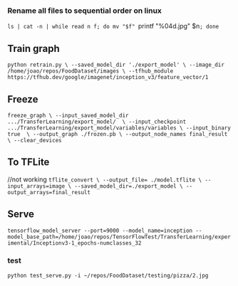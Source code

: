 ### Rename all files to sequential order on linux
`ls | cat -n | while read n f; do mv "$f" `printf "%04d.jpg" $n`; done`


## Train graph
`python retrain.py \
        --saved_model_dir './export_model' \
        --image_dir /home/joao/repos/FoodDataset/images \
        --tfhub_module https://tfhub.dev/google/imagenet/inception_v3/feature_vector/1 `
## Freeze

`freeze_graph \
  --input_saved_model_dir .../TransferLearning/export_model/  \
  --input_checkpoint .../TransferLearning/export_model/variables/variables \
  --input_binary true  \
  --output_graph ./frozen.pb \
  --output_node_names final_result \
    --clear_devices`

## To TFLite
//not working
` tflite_convert \
  --output_file= ./model.tflite \
  --input_arrays=image \
  --saved_model_dir=./export_model \
  --output_arrays=final_result ` 


## Serve

`tensorflow_model_server --port=9000 --model_name=inception --model_base_path=/home/joao/repos/TensorFlowTest/TransferLearning/experimental/Inceptionv3-1_epochs-numclasses_32`

### test 
`python test_serve.py -i ~/repos/FoodDataset/testing/pizza/2.jpg`